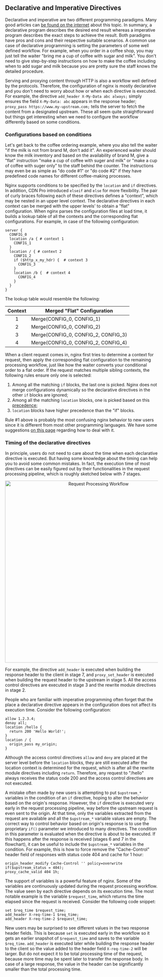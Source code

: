 ## Declarative and Imperative Directives

Declarative and imperative are two different programming paradigms. Many good articles can [be found on the internet](https://www.google.com/search?q=imperative+declarative) about this topic. In summary, a declarative program describes the desired end result whereas a imperative program describes the exact steps to achieve the result. Both paradigms have pros and cons and their respective suitable scenarios. A common use case of declarative programming is setting the parameters of some well defined workflow. For example, when you order in a coffee shop, you may just tell the waiter "bring me a cup of coffee with sugar and milk". You don't need to give step-by-step instructions on how to make the coffee including when to add sugar and milk because you are pretty sure the staff knows the detailed procedure.

Serving and proxying content through HTTP is also a workflow well defined by the protocols. Therefore, the configuration of nginx is mostly declarative and you don't need to worry about how or when each directive is executed. For example, the directive `add_header X-My-Data abc always;` simply ensures the field `X-My-Data: abc` appears in the response header; `proxy_pass https://www.my-upstream.com;` tells the server to fetch the content from a designated upstream. These all seem quite straightforward but things get interesting when we need to configure the workflow differently based on some conditions.

### Configurations based on conditions

Let's get back to the coffee ordering example, where you also tell the waiter "if the milk is not from brand M, don't add it". An experienced waiter should know the milk inventory and based on the availability of brand M, give a "flat" instruction "make a cup of coffee with suger and milk" or "make a cup of coffee with suger only" to the staff behind the counter. The instructions may even be as simple as "do code #1" or "do code #2" if they have predefined code names for different coffee-making processes.

Nginx supports conditions to be specified by the `location` and `if` directives. In addition, CDN Pro introduced `elseif` and `else` for more flexibility. The pair of curly braces following each of these directives defines a "context", which may be nested in an upper level context. The declarative directives in each context can be merged with the upper levels' to obtain a "flat" configuration. When nginx parses the configuration files at load time, it builds a lookup table of all the contexts and the corresponding flat configurations. For example, in case of the following configuration:
```nginx
server {
  CONFIG_0
  location /a { # context 1
    CONFIG_1
  }
  location / { # context 2
    CONFIG_2
    if ($http_x_my_hdr) {  # context 3
      CONFIG_3
    }
    location /b {  # context 4
      CONFIG_4
    }
  }
}
```
The lookup table would resemble the following:

| **Context** | **Merged "Flat" Configuration** |
| :----: | ---- |
| 1 | Merge(CONFIG_0, CONFIG_1) |
| 2 | Merge(CONFIG_0, CONFIG_2) |
| 3 | Merge(CONFIG_0, CONFIG_2, CONFIG_3) |
| 4 | Merge(CONFIG_0, CONFIG_2, CONFIG_4) |

When a client request comes in, nginx first tries to determine a context for request, then apply the corresponding flat configuration to the remaining processing workflow, just like how the waiter converts your conditional order to a flat order. If the request matches multiple sibling contexts, the following rules ensure only one is selected:

1. Among all the matching `if` blocks, the last one is picked. Nginx does not merge configurations dynamically so the declarative directives in the other `if` blocks are ignored;
2. Among all the matching `location` blocks, one is picked based on this [precedence](http://nginx.org/en/docs/http/ngx_http_core_module.html#location);
3. `location` blocks have higher precedence than the "if" blocks.

Rule #1 above is probably the most confusing nginx behavior to new users since it is different from most other programming languages. We have some suggestions [on this page](multiple-origins) regarding how to deal with it. 


### Timing of the declarative directives

In principle, users do not need to care about the time when each declarative directive is executed. But having some knowledge about the timing can help you to avoid some common mistakes. In fact, the execution time of most directives can be easily figured out by their functionalities in the request processing pipeline, which is roughly sketched below with 7 stages.
<p align=center src=“https://docs.google.com/drawings/d/1XC9P8Y4bd_M876iiAUUYkijocV_y21S8YT3rg3ACh2E/edit”><img src="/docs/edge-logic/request-workflow.png" alt="Request Processing Workflow" width="600"></p>

For example, the directive `add_header` is executed when building the response header to the client in stage 7, and `proxy_set_header` is executed when building the request header to the upstream in stage 5. All the access control directives are executed in stage 3 and the rewrite module directives in stage 2.

People who are familiar with imperative programming often forget that the place a declarative directive appears in the configuration does not affect its execution time. Consider the following configuration:
```nginx
allow 1.2.3.4;
denay all;
location /hello {
  return 200 'Hello World!';
}
location / {
  origin_pass my_origin;
}
```
Although the access control directives `allow` and `deny` are placed at the server level before the `location` blocks, they are still executed after the location context is determined for the request, which is after all the rewrite module directives including `return`. Therefore, any request to "/hello" always receives the status code 200 and the access control directives are not executed.

A mistake often made by new users is attempting to put `$upstream_*` variables in the condition of an `if` directive, hoping to alter the behavior based on the origin's response. However, the `if` directive is executed very early in the request processing pipeline, way before the upstream request is even sent to the origin. At that time, only the variables extracted from the request are available and all the `$upstream_*` variable values are empty. The correct way to control behavior based on origin's response is to use the proprietary `if()` parameter we introduced to many directives. The condition in this parameter is evaluated when the directive is about to be executed. If this happens after the response is received (stages 6 and 7 in the flowchart), it can be useful to include the `$upstream_*` variables in the condition. For example, this is how to force remove the "Cache-Control" header field of responses with status code 404 and cache for 1 hour:
```nginx
origin_header_modify Cache-Control '' policy=overwrite if($upstream_status = 404);
proxy_cache_valid 404 1h;
```

The support of variables is a powerful feature of nginx. Some of the variables are continuously updated during the request processing workflow. The value seen by each directive depends on its execution time. The most notable example is the variable `$request_time`, which returns the time elapsed since the request is received. Consider the following code snippet:
```nginx
set $req_time $request_time;
add_header X-req-time-1 $req_time;
add_header X-req-time-2 $request_time;
```
New users may be surprised to see different values in the two response header fields. This is because `set` is executed early in the workflow so it gets an earlier snapshot of `$request_time` and saves to the variable `$req_time`. `add_header` is executed later while building the response header to the client so the value added to the header field `X-req-time-2` will be larger. But do not expect it to be total processing time of the request, because more time may be spent later to transfer the response body. In case of a large response, the value in the header can be significantly smaller than the total processing time.
